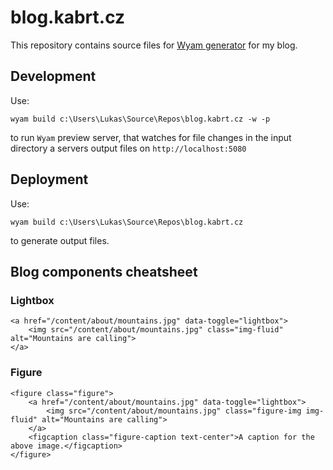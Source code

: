 # blog.kabrt.cz
This repository contains source files for [Wyam generator](https://wyam.io) for my blog.

## Development
Use: 
```
wyam build c:\Users\Lukas\Source\Repos\blog.kabrt.cz -w -p
```
to run `Wyam` preview server, that watches for file changes in the input directory a servers output files on `http://localhost:5080` 

## Deployment
Use: 
```
wyam build c:\Users\Lukas\Source\Repos\blog.kabrt.cz
```
to generate output files.

## Blog components cheatsheet
### Lightbox
```
<a href="/content/about/mountains.jpg" data-toggle="lightbox">
    <img src="/content/about/mountains.jpg" class="img-fluid" alt="Mountains are calling">
</a>  
```

### Figure
```
<figure class="figure">
    <a href="/content/about/mountains.jpg" data-toggle="lightbox">
        <img src="/content/about/mountains.jpg" class="figure-img img-fluid" alt="Mountains are calling">
    </a>  
    <figcaption class="figure-caption text-center">A caption for the above image.</figcaption>
</figure>
```